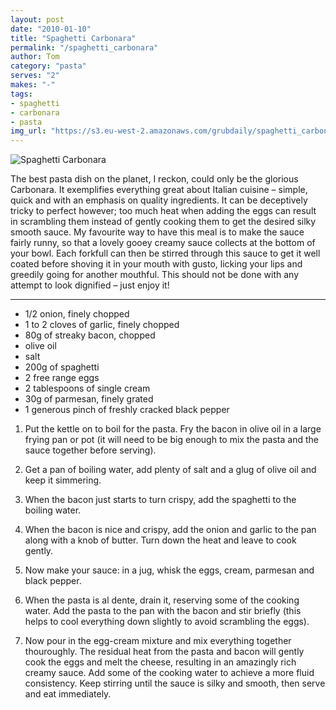 ```yaml
---
layout: post
date: "2010-01-10"
title: "Spaghetti Carbonara"
permalink: "/spaghetti_carbonara"
author: Tom
category: "pasta"
serves: "2"
makes: "-"
tags:
- spaghetti
- carbonara
- pasta
img_url: "https://s3.eu-west-2.amazonaws.com/grubdaily/spaghetti_carbonara.jpg"
---
```

<img src="https://s3.eu-west-2.amazonaws.com/grubdaily/spaghetti_carbonara.jpg" alt="Spaghetti Carbonara" />

The best pasta dish on the planet, I reckon, could only be the glorious Carbonara. It exemplifies everything great about Italian cuisine – simple, quick and with an emphasis on quality ingredients. It can be deceptively tricky to perfect however; too much heat when adding the eggs can result in scrambling them instead of gently cooking them to get the desired silky smooth sauce. My favourite way to have this meal is to make the sauce fairly runny, so that a lovely gooey creamy sauce collects at the bottom of your bowl. Each forkfull can then be stirred through this sauce to get it well coated before shoving it in your mouth with gusto, licking your lips and greedily going for another mouthful. This should not be done with any attempt to look dignified – just enjoy it!

---
* 1/2 onion, finely chopped
* 1 to 2 cloves of garlic, finely chopped
* 80g of streaky bacon, chopped
* olive oil
* salt
* 200g of spaghetti
* 2 free range eggs
* 2 tablespoons of single cream
* 30g of parmesan, finely grated
* 1 generous pinch of freshly cracked  black pepper

1. Put the kettle on to boil for the pasta. Fry the bacon in olive oil in a large frying pan or pot (it will need to be big enough to mix the pasta and the sauce together before serving).

2. Get a pan of boiling water, add plenty of salt and a glug of olive oil and keep it simmering.

3. When the bacon just starts to turn crispy, add the spaghetti to the boiling water.

4. When the bacon is nice and crispy, add the onion and garlic to the pan along with a knob of butter. Turn down the heat and leave to cook gently.

5. Now make your sauce: in a jug, whisk the eggs, cream, parmesan and black pepper. 

6. When the pasta is al dente, drain it, reserving some of the cooking water. Add the pasta to the pan with the bacon and stir briefly (this helps to cool everything down slightly to avoid scrambling the eggs).

7. Now pour in the egg-cream mixture and mix everything together thouroughly. The residual heat from the pasta and bacon will gently cook the eggs and melt the cheese, resulting in an amazingly rich creamy sauce. Add some of the cooking water to achieve a more fluid consistency. Keep stirring until the sauce is silky and smooth, then serve and eat immediately.

